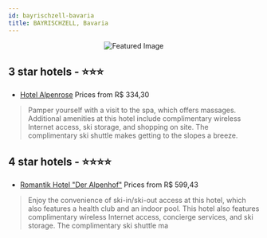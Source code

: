 ```yaml
---
id: bayrischzell-bavaria
title: BAYRISCHZELL, Bavaria
---
```


<center><img src="https://i.travelapi.com/hotels/2000000/1880000/1874200/1874167/85bd884b_b.jpg" alt="Featured Image" /></center>


##  3 star hotels - ⭐️⭐️⭐️

-    [Hotel Alpenrose](https://us.hurb.com/hotels/bayrischzell/hotel-alpenrose-JNP-JP157807?cmp=18055) Prices from R$ 334,30
   > Pamper yourself with a visit to the spa, which offers massages. Additional amenities at this hotel include complimentary wireless Internet access, ski storage, and shopping on site. The complimentary ski shuttle makes getting to the slopes a breeze.

##  4 star hotels - ⭐️⭐️⭐️⭐️

-    [Romantik Hotel "Der Alpenhof"](https://us.hurb.com/hotels/bayrischzell/romantik-hotel-der-alpenhof-JNP-JP201566?cmp=18055) Prices from R$ 599,43
   > Enjoy the convenience of ski-in/ski-out access at this hotel, which also features a health club and an indoor pool. This hotel also features complimentary wireless Internet access, concierge services, and ski storage. The complimentary ski shuttle ma
